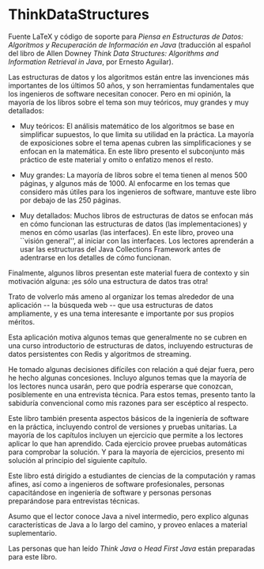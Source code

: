 # ThinkDataStructures

Fuente LaTeX y código de soporte para *Piensa en Estructuras de Datos: Algoritmos y Recuperación de Información en Java* (traducción al español del libro de Allen Downey *Think Data Structures: Algorithms and Information Retrieval in Java*, por Ernesto Aguilar).

Las estructuras de datos y los algoritmos están entre las invenciones más importantes
de los últimos 50 años, y son herramientas fundamentales que los ingenieros de
software necesitan conocer. Pero en mi opinión, la mayoría de los libros sobre
el tema son muy teóricos, muy grandes y muy detallados:

* Muy teóricos:  El análisis matemático de los algoritmos se base en
simplificar supuestos, lo que limita su utilidad en la práctica.
La mayoría de exposiciones sobre el tema apenas cubren las simplificaciones y
se enfocan en la matemática. En este libro presento el subconjunto más práctico
de este material y omito o enfatizo menos el resto.

* Muy grandes: La mayoría de libros sobre el tema tienen al menos 500 páginas,
y algunos más de 1000. Al enfocarme en los temas que considero más útiles
para los ingenieros de software, mantuve este libro por debajo de las 250 páginas.

* Muy detallados: Muchos libros de estructuras de datos se enfocan más 
en cómo funcionan las estructuras de datos (las implementaciones) y menos
en cómo usarlas (las interfaces). En este libro, proveo una ``visión general'',
al iniciar con las interfaces. Los lectores aprenderán a usar las estructuras del
Java Collections Framework antes de adentrarse en los detalles de cómo funcionan.

Finalmente, algunos libros presentan este material fuera de contexto y sin
motivación alguna: ¡es sólo una estructura de datos tras otra!

Trato de volverlo más ameno al organizar los temas alrededor de una
aplicación -- la búsqueda web -- que usa estructuras de datos
ampliamente, y es una tema interesante e importante por sus propios méritos.

Esta aplicación motiva algunos temas que generalmente no se cubren
en una curso introductorio de estructuras de datos, incluyendo estructuras
de datos persistentes con Redis y algoritmos de streaming.

He tomado algunas decisiones difíciles con relación a qué dejar fuera,
pero he hecho algunas concesiones. Incluyo algunos temas que la
mayoría de los lectores nunca usarán, pero que podría esperarse
que conozcan, posiblemente en una entrevista técnica. Para estos
temas, presento tanto la sabiduría convencional como mis razones
para ser escéptico al respecto.

Este libro también presenta aspectos básicos de la ingeniería de software
en la práctica, incluyendo control de versiones y pruebas unitarias. La mayoría
de los capítulos incluyen un ejercicio que permite a los lectores aplicar lo
que han aprendido. Cada ejercicio provee pruebas automáticas para comprobar
la solución. Y para la mayoría de ejercicios, presento mi solución al principio
del siguiente capítulo.

Este libro está dirigido a estudiantes de ciencias de la computación
y ramas afines, así como a ingenieros de software profesionales,
personas capacitándose en ingeniería de software y personas
personas preparándose para entrevistas técnicas.

Asumo que el lector conoce Java a nivel intermedio, pero explico
algunas características de Java a lo largo del camino, y proveo
enlaces a material suplementario.

Las personas que han leído *Think Java* o *Head First
Java* están preparadas para este libro.
